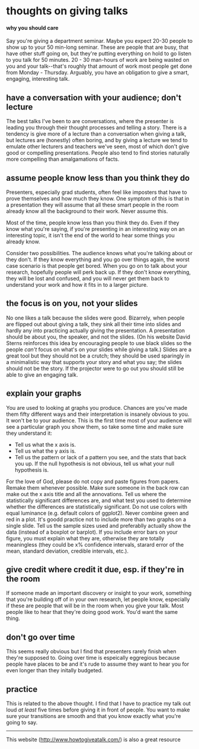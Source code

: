 # thoughts on giving talks

#### why you should care
Say you're giving a department seminar. Maybe you expect 20-30 people to show up to your 50 min-long seminar. These are people that are busy, that have other stuff going on, but they're putting everything on hold to go listen to you talk for 50 minutes. 20 - 30 man-hours of work are being wasted on you and your talk--that's roughly that amount of work most people get done from Monday - Thursday. Arguably, you have an obligation to give a smart, engaging, interesting talk.


## have a conversation with your audience; don't lecture
The best talks I've been to are conversations, where the presenter is leading you through their thought processes and telling a story. There is a tendency is give more of a lecture than a conversation when giving a talk, but lectures are (honestly) often boring, and by giving a lecture we tend to emulate other lecturers and teachers we've seen, most of which don't give good or compelling presentations. People also tend to find stories naturally more compelling than amalgamations of facts.

## assume people know less than you think they do
Presenters, especially grad students, often feel like imposters that have to prove themselves and how much they know. One symptom of this is that in a presentation they will assume that all these smart people in the room already know all the background to their work. Never assume this.

Most of the time, people know less than you think they do. Even if they know what you're saying, if you're presenting in an interesting way on an interesting topic, it isn't the end of the world to hear some things you already know.

Consider two possibilities. The audience knows what you're talking about or they don't. If they know everything and you go over things again, the worst case scenario is that people get bored. When you go on to talk about your research, hopefully people will perk back up. If they don't know everything, they will be lost and confused, and you will never get them back to understand your work and how it fits in to a larger picture.


## the focus is on you, not your slides
No one likes a talk because the slides were good. Bizarrely, when people are flipped out about giving a talk, they sink all their time into slides and hardly any into practicing actually giving the presentation. A presentation should be about you, the speaker, and not the slides. (On his website David Sterns reinforces this idea by encouraging people to use black slides so the people _can't_ focus on what's on your slides while giving a talk.) Slides are a great tool but they should not be a crutch; they should be used sparingly in a minimalistic way that supports your story and what you say; the slides should not be the story. If the projector were to go out you should still be able to give an engaging talk.

## explain your graphs
You are used to looking at graphs you produce. Chances are you've made them fifty different ways and their interpretation is insanely obvious to you. It won't be to your audience. This is the first time most of your audience will see a particular graph you show them, so take some time and make sure they understand it:
- Tell us what the x axis is.
- Tell us what the y axis is.
- Tell us the pattern or lack of a pattern you see, and the stats that back you up. If the null hypothesis is not obvious, tell us what your null hypothesis is.

For the love of God, please do not copy and paste figures from papers. Remake them whenever possible. Make sure someone in the back row can make out the x axis title and all the annovations. Tell us where the statistically significant differences are, and what test you used to determine whether the differences are statistically significant. Do not use colors with equal luminance (e.g. default colors of ggplot2). Never combine green and red in a plot. It's goodd practice not to include more than two graphs on a single slide. Tell us the sample sizes used and preferablly actually show the data (instead of a boxplot or barplot). If you include error bars on your figure, you must explain what they are, otherwise they are totally meaningless (they could be x% confidence intervals, starard error of the mean, standard deviation, credible intervals, etc.).

## give credit where credit it due, esp. if they're in the room
If someone made an important discovery or insight to your work, something that you're building off of in your own research, let people know, especially if these are people that will be in the room when you give your talk. Most people like to hear that they're doing good work. You'd want the same thing.

## don't go over time
This seems really obvious but I find that presenters rarely finish when they're supposed to. Going over time is espeically eggregious because people have places to be and it's rude to assume they want to hear you for even longer than they initally budgeted. 

## practice
This is related to the above thought. I find that I have to practice my talk out loud _at least_ five times before giving it in front of people. You want to make sure your transitions are smooth and that you know exactly what you're going to say.


------------------

This website (http://www.howtogiveatalk.com/) is also a great resource 
